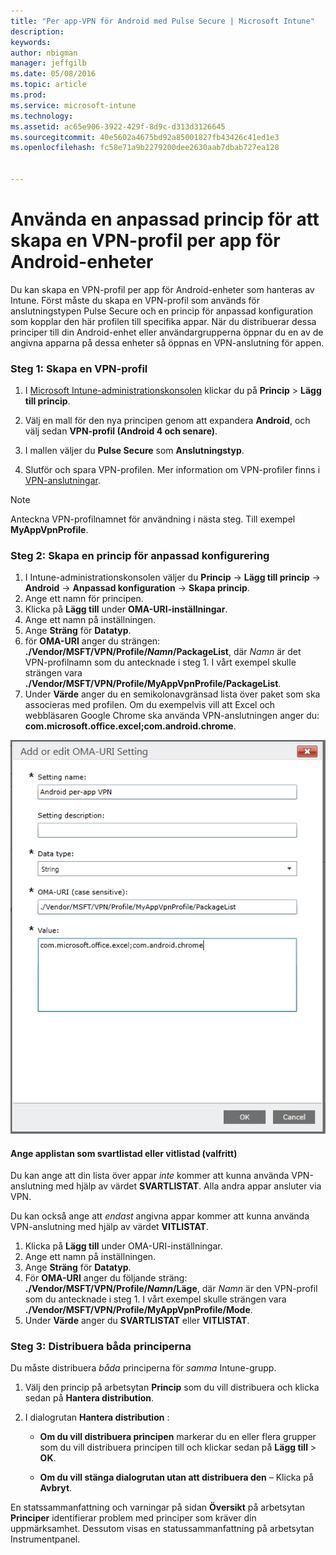 ```yaml
---
title: "Per app-VPN för Android med Pulse Secure | Microsoft Intune"
description: 
keywords: 
author: nbigman
manager: jeffgilb
ms.date: 05/08/2016
ms.topic: article
ms.prod: 
ms.service: microsoft-intune
ms.technology: 
ms.assetid: ac65e906-3922-429f-8d9c-d313d3126645
ms.sourcegitcommit: 40e5602a4675bd92a85001827fb43426c41ed1e3
ms.openlocfilehash: fc58e71a9b2279200dee2630aab7dbab727ea128


---
```


# Använda en anpassad princip för att skapa en VPN-profil per app för Android-enheter

Du kan skapa en VPN-profil per app för Android-enheter som hanteras av Intune. Först måste du skapa en VPN-profil som används för anslutningstypen Pulse Secure och en princip för anpassad konfiguration som kopplar den här profilen till specifika appar. När du distribuerar dessa principer till din Android-enhet eller användargrupperna öppnar du en av de angivna apparna på dessa enheter så öppnas en VPN-anslutning för appen. 

### Steg 1: Skapa en VPN-profil

1. I [Microsoft Intune-administrationskonsolen](https://manage.microsoft.com) klickar du på **Princip** > **Lägg till princip**.
2. Välj en mall för den nya principen genom att expandera **Android**, och välj sedan **VPN-profil (Android 4 och senare)**.

3. I mallen väljer du **Pulse Secure** som **Anslutningstyp**.
4. Slutför och spara VPN-profilen. Mer information om VPN-profiler finns i [VPN-anslutningar](vpn-connections-in-microsoft-intune.md).

> [!NOTE]
Anteckna VPN-profilnamnet för användning i nästa steg. Till exempel **MyAppVpnProfile**.
   
### Steg 2: Skapa en princip för anpassad konfigurering
    
   1. I Intune-administrationskonsolen väljer du **Princip** -> **Lägg till princip** -> **Android** -> **Anpassad konfiguration** -> **Skapa princip**.
   2. Ange ett namn för principen.
   3. Klicka på **Lägg till** under **OMA-URI-inställningar**.
   4. Ange ett namn på inställningen.
   5. Ange **Sträng** för **Datatyp**.
   6. för **OMA-URI** anger du strängen: **./Vendor/MSFT/VPN/Profile/*Namn*/PackageList**, där *Namn* är det VPN-profilnamn som du antecknade i steg 1. I vårt exempel skulle strängen vara **./Vendor/MSFT/VPN/Profile/MyAppVpnProfile/PackageList**.
   7.   Under **Värde** anger du en semikolonavgränsad lista över paket som ska associeras med profilen.  Om du exempelvis vill att Excel och webbläsaren Google Chrome ska använda VPN-anslutningen anger du: **com.microsoft.office.excel;com.android.chrome**.
  

   ![Exempel på VPN-anpassad princip per app för Android](..\media\android_per_app_vpn_oma_uri.png) 
#### Ange applistan som svartlistad eller vitlistad (valfritt)
Du kan ange att din lista över appar *inte* kommer att kunna använda VPN-anslutning med hjälp av värdet **SVARTLISTAT**.  Alla andra appar ansluter via VPN.

Du kan också ange att *endast* angivna appar kommer att kunna använda VPN-anslutning med hjälp av värdet **VITLISTAT**.
 

1.  Klicka på **Lägg till** under OMA-URI-inställningar.
2.  Ange ett namn på inställningen.
3.  Ange **Sträng** för **Datatyp**.
4.  För **OMA-URI** anger du följande sträng: **./Vendor/MSFT/VPN/Profile/*Namn*/Läge**, där *Namn* är den VPN-profil som du antecknade i steg 1. I vårt exempel skulle strängen vara **./Vendor/MSFT/VPN/Profile/MyAppVpnProfile/Mode**.
5.  Under **Värde** anger du **SVARTLISTAT** eller **VITLISTAT**. 


   
### Steg 3: Distribuera båda principerna

Du måste distribuera *båda* principerna för *samma* Intune-grupp.

   1.  Välj den princip på arbetsytan **Princip** som du vill distribuera och klicka sedan på **Hantera distribution**.

2.  I dialogrutan **Hantera distribution** :

    -   **Om du vill distribuera principen** markerar du en eller flera grupper som du vill distribuera principen till och klickar sedan på **Lägg till** &gt; **OK**.

    -   **Om du vill stänga dialogrutan utan att distribuera den** – Klicka på **Avbryt**.

En statssammanfattning och varningar på sidan **Översikt** på arbetsytan **Principer** identifierar problem med principer som kräver din uppmärksamhet. Dessutom visas en statussammanfattning på arbetsytan Instrumentpanel.




<!--HONumber=Jun16_HO4-->


